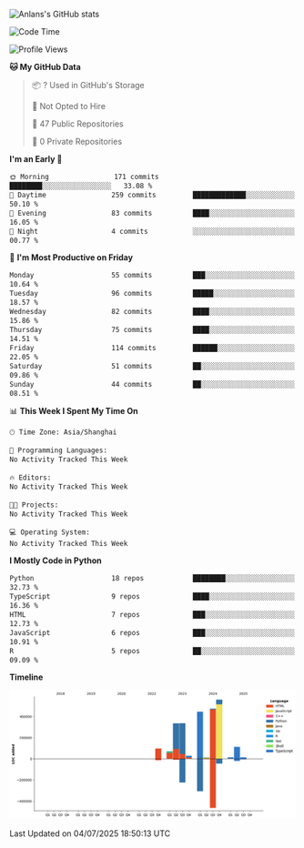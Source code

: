 <!-- ![Anlans's GitHub stats](https://github-readme-stats.vercel.app/api?username=Anlans) -->
![Anlans's GitHub stats](https://github-readme-stats.vercel.app/api?username=Anlans&rank_icon=github)

<!--START_SECTION:waka-->
![Code Time](http://img.shields.io/badge/Code%20Time-0%20secs-blue)

![Profile Views](http://img.shields.io/badge/Profile%20Views-0-blue)

**🐱 My GitHub Data** 

> 📦 ? Used in GitHub's Storage 
 > 
> 🚫 Not Opted to Hire
 > 
> 📜 47 Public Repositories 
 > 
> 🔑 0 Private Repositories 
 > 
**I'm an Early 🐤** 

```text
🌞 Morning                171 commits         ████████░░░░░░░░░░░░░░░░░   33.08 % 
🌆 Daytime                259 commits         █████████████░░░░░░░░░░░░   50.10 % 
🌃 Evening                83 commits          ████░░░░░░░░░░░░░░░░░░░░░   16.05 % 
🌙 Night                  4 commits           ░░░░░░░░░░░░░░░░░░░░░░░░░   00.77 % 
```
📅 **I'm Most Productive on Friday** 

```text
Monday                   55 commits          ███░░░░░░░░░░░░░░░░░░░░░░   10.64 % 
Tuesday                  96 commits          █████░░░░░░░░░░░░░░░░░░░░   18.57 % 
Wednesday                82 commits          ████░░░░░░░░░░░░░░░░░░░░░   15.86 % 
Thursday                 75 commits          ████░░░░░░░░░░░░░░░░░░░░░   14.51 % 
Friday                   114 commits         ██████░░░░░░░░░░░░░░░░░░░   22.05 % 
Saturday                 51 commits          ██░░░░░░░░░░░░░░░░░░░░░░░   09.86 % 
Sunday                   44 commits          ██░░░░░░░░░░░░░░░░░░░░░░░   08.51 % 
```


📊 **This Week I Spent My Time On** 

```text
🕑︎ Time Zone: Asia/Shanghai

💬 Programming Languages: 
No Activity Tracked This Week

🔥 Editors: 
No Activity Tracked This Week

🐱‍💻 Projects: 
No Activity Tracked This Week

💻 Operating System: 
No Activity Tracked This Week
```

**I Mostly Code in Python** 

```text
Python                   18 repos            ████████░░░░░░░░░░░░░░░░░   32.73 % 
TypeScript               9 repos             ████░░░░░░░░░░░░░░░░░░░░░   16.36 % 
HTML                     7 repos             ███░░░░░░░░░░░░░░░░░░░░░░   12.73 % 
JavaScript               6 repos             ███░░░░░░░░░░░░░░░░░░░░░░   10.91 % 
R                        5 repos             ██░░░░░░░░░░░░░░░░░░░░░░░   09.09 % 
```



**Timeline**

![Lines of Code chart](https://raw.githubusercontent.com/Anlans/Anlans/main/assets/bar_graph.png)


 Last Updated on 04/07/2025 18:50:13 UTC
<!--END_SECTION:waka-->
